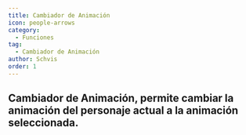 ```yaml
---
title: Cambiador de Animación
icon: people-arrows
category:
  - Funciones
tag:
  - Cambiador de Animación
author: Schvis
order: 1
---
```


## Cambiador de Animación, permite cambiar la animación del personaje actual a la animación seleccionada.
